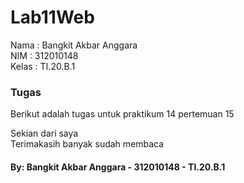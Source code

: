 # Lab11Web

Nama  : Bangkit Akbar Anggara<br>
NIM   : 312010148<br>
Kelas : TI.20.B.1<br>

### Tugas
Berikut adalah tugas untuk praktikum 14 pertemuan 15<br>

Sekian dari saya<br>
Terimakasih banyak sudah membaca<br>

#### By: Bangkit Akbar Anggara - 312010148 - TI.20.B.1
